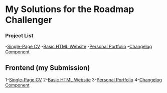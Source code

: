 # My Solutions for the Roadmap Challenger

### Project List
-[Single-Page CV](https://roadmap.sh/projects/single-page-cv)
-[Basic HTML Website](https://roadmap.sh/projects/basic-html-website)
-[Personal Portfolio](https://roadmap.sh/projects/portfolio-website)
-[Changelog Component](https://roadmap.sh/projects/changelog-component)

## Frontend (my Submission)
1-[Single-Page CV](https://github.com/SilvioFabian1/roadmap.sh-solutions/tree/main/Frontend-Projects/Single-Page-CV)
2-[Basic HTML Website](https://github.com/SilvioFabian1/roadmap.sh-solutions/tree/main/Frontend-Projects/2-%20Basic-HTML-Website)
3-[Personal Portfolio](https://github.com/SilvioFabian1/roadmap.sh-solutions/tree/main/Frontend-Projects/3-%20Personal-Portfolio)
4-[Changelog Component](https://github.com/SilvioFabian1/roadmap.sh-solutions/tree/main/Frontend-Projects/4-%20Changelog)